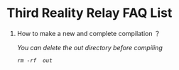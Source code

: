 # Third Reality Relay FAQ List

1. How to make a new and complete compilation ？

   *You can delete the out directory before compiling*

   *`rm -rf  out`*

